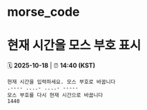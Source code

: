 # morse_code
# 현재 시간을 모스 부호 표시
<!-- MORSE_TIME_START -->
🗓️ **2025-10-18** | ⏰ **14:40 (KST)**

```
현재 시간을 입력하세요. 모스 부호로 바꿉니다
.---- ....- ....- -----
모스 부호를 다시 현재 시간으로 바꿉니다
1440
```
<!-- MORSE_TIME_END -->
